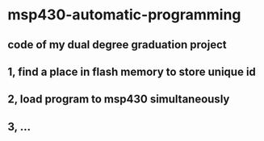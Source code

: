 # msp430-automatic-programming
## code of my dual degree graduation project
## 1, find a place in flash memory to store unique id
## 2, load program to msp430 simultaneously
## 3, ...
